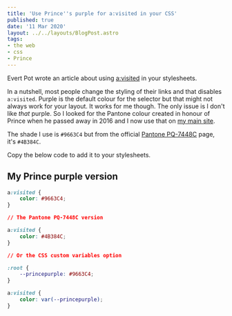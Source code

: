 ```yaml
---
title: 'Use Prince''s purple for a:visited in your CSS'
published: true
date: '11 Mar 2020'
layout: ../../layouts/BlogPost.astro
tags:
- the web
- css
- Prince
---
```


Evert Pot wrote an article about using [a:visited](https://evertpot.com/visited-links/) in your stylesheets.

In a nutshell, most people change the styling of their links and that disables <code>a:visited</code>. Purple is the default colour for the selector but that might not always work for your layout. It works for me though. The only issue is I don't like <em>that</em> purple. So I looked for the Pantone colour created in honour of Prince when he passed away in 2016 and I now use that on [my main site](https://lukealexdavis.co.uk/).

The shade I use is <code>#9663C4</code> but from the official [Pantone PQ-7448C](https://www.pantone.com/connect/PQ-7448C) page, it's <code>#4B384C</code>.

Copy the below code to add it to your stylesheets.

## My Prince purple version

~~~css
a:visited {
    color: #9663C4;
}

// The Pantone PQ-7448C version

a:visited {
    color: #4B384C;
}

// Or the CSS custom variables option

:root {
    --princepurple: #9663C4;
}

a:visited {
    color: var(--princepurple);
}
